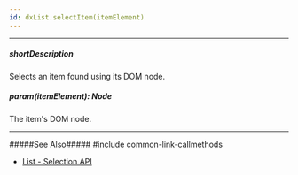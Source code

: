 ```yaml
---
id: dxList.selectItem(itemElement)
---
```

---
##### shortDescription
Selects an item found using its DOM node.

##### param(itemElement): Node
The item's DOM node.

---
#####See Also#####
#include common-link-callmethods
- [List - Selection API](/Documentation/Guide/Widgets/List/Selection/#API)